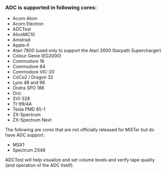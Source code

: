 ### ADC is supported in following cores:

* Acorn Atom
* Acorn Electron
* ADCTest
* AliceMC10
* Amstrad
* Apple-II
* Atari 7800 (used only to support the Atari 2600 Starpath Supercharger)
* Colour Genie (EG2000)
* Commodore 16
* Commodore 64
* Commodore VIC-20
* CoCo2 / Dragon 32
* Lynx 48 and 96
* Ondra SPO 186
* Oric
* SVI-328
* TI-99/4A
* Tesla PMD 85-1
* ZX-Spectrum
* ZX-Spectrum Next

The following are cores that are not officially released for MiSTer but do have ADC support:
* MSX1
* Spectrum ZX48

ADCTest will help visualize and set volume levels and verify tape quality (and operation of the ADC itself).